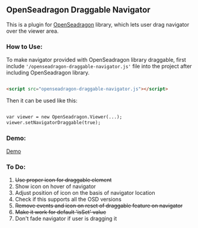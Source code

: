## OpenSeadragon Draggable Navigator

This is a plugin for [OpenSeadragon](http://openseadragon.github.io/) library, which lets user drag navigator over the viewer area.

### How to Use:

To make navigator provided with OpenSeadragon library draggable, first include ```'/openseadragon-draggable-navigator.js'``` file into the project after including OpenSeadragon library.

```markdown

<script src="openseadragon-draggable-navigator.js"></script>

```

Then it can be used like this:

```markdown

var viewer = new OpenSeadragon.Viewer(...);
viewer.setNavigatorDraggable(true);

```

### Demo:

[Demo](https://harshalitalele.github.io/OpenSeadragonDraggableNavigator/)

### To Do:

1. <s>Use proper icon for draggable element</s>
2. Show icon on hover of navigator
3. Adjust position of icon on the basis of navigator location
4. Check if this supports all the OSD versions
5. <s>Remove events and icon on reset of draggable feature on navigator</s>
6. <s>Make it work for default 'isSet' value</s>
7. Don't fade navigator if user is dragging it